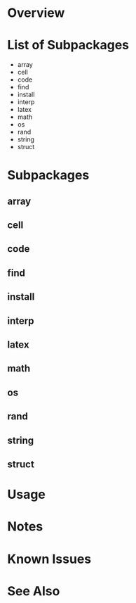 # Overview


# List of Subpackages

- array
- cell
- code
- find
- install
- interp
- latex
- math
- os
- rand
- string
- struct

               
# Subpackages


## array

## cell

## code

## find

## install

## interp

## latex

## math

## os

## rand

## string

## struct



# Usage


# Notes


# Known Issues


# See Also


